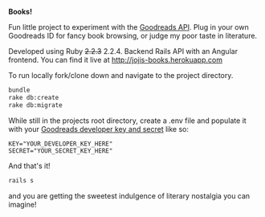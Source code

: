 **Books!**

Fun little project to experiment with the [Goodreads API](https://www.goodreads.com/api/). Plug in your own Goodreads ID for fancy book browsing, or judge my poor taste in literature. 

Developed using Ruby ~~2.2.3~~ 2.2.4. Backend Rails API with an Angular frontend. You can find it live at http://jojis-books.herokuapp.com

To run locally fork/clone down and navigate to the project directory.
```bash
bundle
rake db:create
rake db:migrate
```
While still in the projects root directory, create a .env file and populate it with your [Goodreads developer key and secret](https://www.goodreads.com/api/keys) like so:
```Text
KEY="YOUR_DEVELOPER_KEY_HERE"
SECRET="YOUR_SECRET_KEY_HERE"
```
And that's it! 
```bash
rails s
```
and you are getting the sweetest indulgence of literary nostalgia you can imagine!